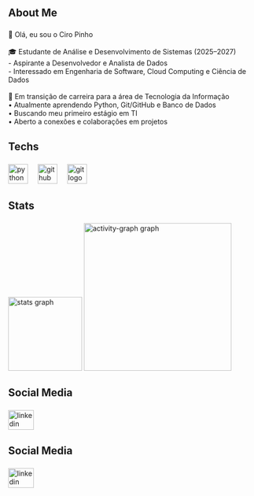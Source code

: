 <h2 align="left">About Me</h2>

###

<p align="left">👋 Olá, eu sou o Ciro Pinho<br><br>🎓 Estudante de Análise e Desenvolvimento de Sistemas (2025–2027)<br>- Aspirante a Desenvolvedor e Analista de Dados<br>- Interessado em Engenharia de Software, Cloud Computing e Ciência de Dados<br><br>🎯 Em transição de carreira para a área de Tecnologia da Informação<br>	• Atualmente aprendendo Python, Git/GitHub e Banco de Dados<br>	• Buscando meu primeiro estágio em TI<br>	• Aberto a conexões e colaborações em projetos</p>

###

<h2 align="left">Techs</h2>

###

<div align="left">
  <img src="https://cdn.jsdelivr.net/gh/devicons/devicon/icons/python/python-original.svg" height="40" alt="python logo"  />
  <img width="12" />
  <img src="https://cdn.jsdelivr.net/gh/devicons/devicon/icons/github/github-original.svg" height="40" alt="github logo"  />
  <img width="12" />
  <img src="https://cdn.jsdelivr.net/gh/devicons/devicon/icons/git/git-original.svg" height="40" alt="git logo"  />
</div>

###

<h2 align="left">Stats</h2>

###

<div align="left">
  <img src="https://github-readme-stats.vercel.app/api?username=Ciro-Pinho&hide_title=false&hide_rank=false&show_icons=true&include_all_commits=true&count_private=true&disable_animations=false&theme=onedark&locale=en&hide_border=false&order=1" height="150" alt="stats graph"  />
  <img src="https://github-readme-activity-graph.vercel.app/graph?username=Ciro-Pinho&radius=16&theme=one-dark&area=true&order=5" height="300" alt="activity-graph graph"  />
</div>

###

<h2 align="left">Social Media</h2>

###

<div align="left">
  <a href="https://www.linkedin.com/in/ciro-pinho-a5116837b/" target="_blank">
    <img src="https://raw.githubusercontent.com/maurodesouza/profile-readme-generator/master/src/assets/icons/social/linkedin/default.svg" width="52" height="40" alt="linkedin logo"  />
  </a>
</div>

###

<h2 align="left">Social Media</h2>

###

<div align="left">
  <a href="https://www.linkedin.com/in/ciro-pinho-a5116837b/" target="_blank">
    <img src="https://raw.githubusercontent.com/maurodesouza/profile-readme-generator/master/src/assets/icons/social/linkedin/default.svg" width="52" height="40" alt="linkedin logo"  />
  </a>
</div>

